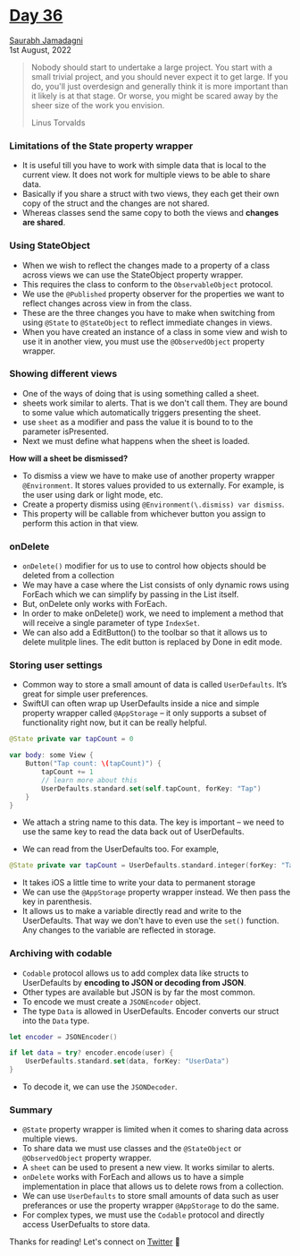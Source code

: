 # [Day 36](https://www.hackingwithswift.com/100/swiftui/36)

[Saurabh Jamadagni](https://github.com/SaurabhJamadagni)<br>
1st August, 2022

> Nobody should start to undertake a large project. You start with a small trivial project, and you should never expect it to get large. If you do, you'll just overdesign and generally think it is more important than it likely is at that stage. Or worse, you might be scared away by the sheer size of the work you envision.
>
> Linus Torvalds

### Limitations of the State property wrapper

- It is useful till you have to work with simple data that is local to the current view. It does not work for multiple views to be able to share data.
- Basically if you share a struct with two views, they each get their own copy of the struct and the changes are not shared.
- Whereas classes send the same copy to both the views and **changes are shared**.

### Using StateObject

- When we wish to reflect the changes made to a property of a class across views we can use the StateObject property wrapper.
- This requires the class to conform to the `ObservableObject` protocol.
- We use the `@Published` property observer for the properties we want to reflect changes across view in from the class.
- These are the three changes you have to make when switching from using `@State` to `@StateObject` to reflect immediate changes in views.
- When you have created an instance of a class in some view and wish to use it in another view, you must use the `@ObservedObject` property wrapper.

### Showing different views

- One of the ways of doing that is using something called a sheet.
- sheets work similar to alerts. That is we don't call them. They are bound to some value which automatically triggers presenting the sheet.
- use `sheet` as a modifier and pass the value it is bound to to the parameter isPresented.
- Next we must define what happens when the sheet is loaded.

**How will a sheet be dismissed?**

- To dismiss a view we have to make use of another property wrapper `@Environment`. It stores values provided to us externally. For example, is the user using dark or light mode, etc.
- Create a property dismiss using `@Environment(\.dismiss) var dismiss`.
- This property will be callable from whichever button you assign to perform this action in that view.

### onDelete

- `onDelete()` modifier for us to use to control how objects should be deleted from a collection
- We may have a case where the List consists of only dynamic rows using ForEach which we can simplify by passing in the List itself.
- But, onDelete only works with ForEach.
- In order to make onDelete() work, we need to implement a method that will receive a single parameter of type `IndexSet`.
- We can also add a EditButton() to the toolbar so that it allows us to delete mulitple lines. The edit button is replaced by Done in edit mode.

### Storing user settings

- Common way to store a small amount of data is called `UserDefaults`. It’s great for simple user preferences.
- SwiftUI can often wrap up UserDefaults inside a nice and simple property wrapper called `@AppStorage` – it only supports a subset of functionality right now, but it can be really helpful.

```swift
@State private var tapCount = 0

var body: some View {
    Button("Tap count: \(tapCount)") {
        tapCount += 1
        // learn more about this
        UserDefaults.standard.set(self.tapCount, forKey: "Tap")
    }
}
```

- We attach a string name to this data. The key is important – we need to use the same key to read the data back out of UserDefaults.

- We can read from the UserDefaults too. For example,

```swift
@State private var tapCount = UserDefaults.standard.integer(forKey: "Tap")
```

- It takes iOS a little time to write your data to permanent storage
- We can use the `@AppStorage` property wrapper instead. We then pass the key in parenthesis.
- It allows us to make a variable directly read and write to the UserDefaults. That way we don't have to even use the `set()` function. Any changes to the variable are reflected in storage.

### Archiving with codable

- `Codable` protocol allows us to add complex data like structs to UserDefaults by **encoding to JSON or decoding from JSON**.
- Other types are available but JSON is by far the most common.
- To encode we must create a `JSONEncoder` object.
- The type `Data` is allowed in UserDefaults. Encoder converts our struct into the `Data` type.

```swift
let encoder = JSONEncoder()

if let data = try? encoder.encode(user) {
    UserDefaults.standard.set(data, forKey: "UserData")
}
```

- To decode it, we can use the `JSONDecoder`.

### Summary

- `@State` property wrapper is limited when it comes to sharing data across multiple views.
- To share data we must use classes and the `@StateObject` or `@ObservedObject` property wrapper.
- A `sheet` can be used to present a new view. It works similar to alerts.
- `onDelete` works with ForEach and allows us to have a simple implementation in place that allows us to delete rows from a collection.
- We can use `UserDefaults` to store small amounts of data such as user preferances or use the property wrapper `@AppStorage` to do the same.
- For complex types, we must use the `Codable` protocol and directly access UserDefualts to store data.

Thanks for reading! Let's connect on [Twitter](https://twitter.com/Saura6hJ) 👋
